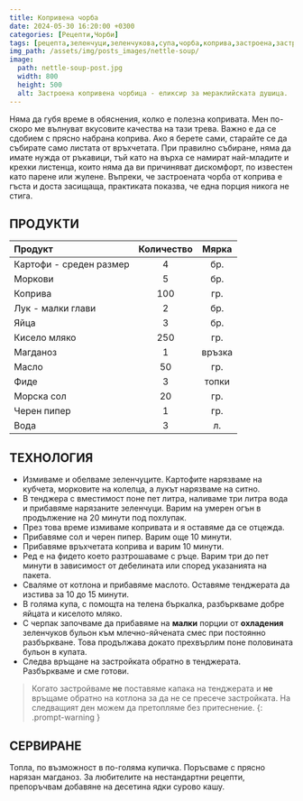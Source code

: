 ```yaml
---
title: Копривена чорба
date: 2024-05-30 16:20:00 +0300
categories: [Рецепти,Чорби]
tags: [рецепта,зеленчуци,зеленчукова,супа,чорба,коприва,застроена,застройка,пролет]   # TAG names should always be lowercase
img_path: /assets/img/posts_images/nettle-soup/
image:
  path: nettle-soup-post.jpg
  width: 800
  height: 500
  alt: Застроена копривена чорбица - еликсир за мераклийската душица.
---
```


Няма да губя време в обяснения, колко е полезна копривата. Мен по-скоро ме вълнуват вкусовите качества на тази трева. Важно е да се сдобием с прясно набрана коприва. Ако я берете сами, старайте се да събирате само листата от връхчетата. При правилно събиране, няма да имате нужда от ръкавици, тъй като на върха се намират най-младите и крехки листенца, които няма да ви причиняват дискомфорт, по известен като парене или жулене. Въпреки, че застроената чорба от коприва е гъста и доста засищаща, практиката показва, че една порция никога не стига.

## **ПРОДУКТИ**

| Продукт                    |Количество  |Мярка   |
|:---------------------------|:----------:|:------:|
|Картофи - среден размер     |4           |бр.     |
|Моркови                     |5           |бр.     |
|Коприва                     |100         |гр.     |
|Лук - малки глави           |2           |бр.     |
|Яйца                        |3           |бр.     |
|Кисело мляко                |250         |гр.     |
|Магданоз                    |1           |връзка  |
|Масло                       |50          |гр.     |
|Фиде                        |3           |топки   |
|Морска сол                  |20          |гр.     |
|Черен пипер                 |1           |гр.     |
|Вода                        |3           |л.      |

## **ТЕХНОЛОГИЯ**

- Измиваме и обелваме зеленчуците. Картофите нарязваме на кубчета, морковите на колелца, а лукът нарязваме на ситно.
- В тенджера с вместимост поне пет литра, наливаме три литра вода и прибавяме нарязаните зеленчуци. Варим на умерен огън в продължение на 20 минути под похлупак.
- През това време измиваме копривата и я оставяме да се отцежда.
- Прибавяме сол и черен пипер. Варим още 10 минути.
- Прибавяме връхчетата коприва и варим 10 минути.
- Ред е на фидето което разтрошаваме с ръце. Варим три до пет минути в зависимост от дебелината или според указанията на пакета.
- Сваляме от котлона и прибавяме маслото. Оставяме тенджерата да изстива за 10 до 15 минути.
- В голяма купа, с помощта на телена бъркалка, разбъркваме добре яйцата и киселото мляко.
- С черпак започваме да прибавяме на **малки** порции от **охладения** зеленчуков бульон към млечно-яйчената смес при постоянно разбъркване. Това продължава докато прехвърлим поне половината бульон в купата.
- Следва връщане на застройката обратно в тенджерата. Разбъркваме и сме готови.

> Когато застройваме **не** поставяме капака на тенджерата и **не** връщаме обратно на котлона за да не се пресече застройката. На следващият ден можем да претопляме без притеснение.
{: .prompt-warning }

## **СЕРВИРАНЕ**

Топла, по възможност в по-голяма купичка. Поръсваме с прясно нарязан магданоз. За любителите на нестандартни рецепти, препоръчвам добавяне на десетина ядки сурово кашу.

